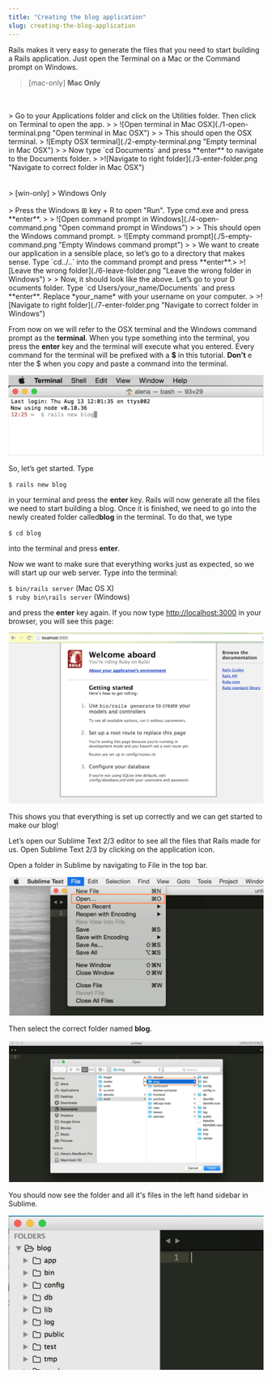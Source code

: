 ```yaml
---
title: "Creating the blog application"
slug: creating-the-blog-application
---
```


Rails makes it very easy to generate the files that you need to start building a Rails application. Just open the Terminal on a Mac or the Command prompt on Windows.

> [mac-only]
> **Mac Only**
<br/>
<br/>
> Go to your Applications folder and click on the Utilities folder. Then click on Terminal to open the app.
>
> ![Open terminal in Mac OSX](./1-open-terminal.png "Open terminal in Mac OSX")
>
> This should open the OSX terminal.
> ![Empty OSX terminal](./2-empty-terminal.png "Empty terminal in Mac OSX")
>
> Now type ​`cd Documents` ​and press ​**enter** to navigate to the Documents folder.
>
>![Navigate to right folder](./3-enter-folder.png "Navigate to correct folder in Mac OSX")
<br/>
<br/>
<br/>
> [win-only]
> Windows Only
<br/>
<br/>
> Press the Windows ⊞​ ​key + R to open "Run". Type cmd.exe and press **enter**.
>
> ![Open command prompt in Windows](./4-open-command.png "Open command prompt in Windows")
>
> This should open the Windows command prompt.
> ![Empty command prompt](./5-empty-command.png "Empty Windows command prompt")
>
> We want to create our application in a sensible place, so let’s go to a directory that makes sense. Type ​`cd../..​` into the command prompt and press **enter**.​
>
>![Leave the wrong folder](./6-leave-folder.png "Leave the wrong folder in Windows")
>
> Now, it should look like the above. Let’s go to your D​ocuments​ folder. Type ​`cd Users/your_name/Documents​` and press **enter**. ​Replace *your_name*​ with your username on your computer.
>
>![Navigate to right folder](./7-enter-folder.png "Navigate to correct folder in Windows")

From now on we will refer to the OSX terminal and the Windows command prompt as the **​terminal**​. When you type something into the terminal, you press the **enter** ​key and the terminal will execute what you entered. Every command for the terminal will be prefixed with a​ **$** ​in this tutorial. **D​on’t** e​nter the $ when you copy and paste a command into the terminal.

![Creating Rails app](./8-creating-app.png "Creating Rails app")

So, let’s get started. Type

`$ ​rails new blog`

in your terminal and press the **enter** key. Rails will now generate all the files we need to start building a blog. Once it is finished, we need to go into the newly created folder called​ **blog** in the terminal. To do that, we type

`$ ​cd blog`

into the terminal and press **enter**.

Now we want to make sure that everything works just as expected, so we will start up our web server. Type into the terminal:

`$ ​bin/rails server` ​(Mac OS X) 
<br/>
`$ ​ruby bin\rails server` ​(Windows) 

and press the **enter** key again. If you now type [http://localhost:3000](http://localhost:3000) in your browser, you will see this page:

![Running empty rails app](./9-running-empty.png "Running empty rails app")

This shows you that everything is set up correctly and we can get started to make our blog!

Let’s open our Sublime Text 2/3 editor to see all the files that Rails made for us. Open Sublime Text 2/3 by clicking on the application icon.

Open a folder in Sublime by navigating to File in the top bar. 

![Open folder in Sublime](./10-open-sublime-folder.png "Open folder in Sublime")

Then select the correct folder named **blog**.

![Choose blog folder](./11-picking-folder.png "Choose blog folder")

You should now see the folder and all it's files in the left hand sidebar in Sublime.

![All blog files in Sublime](./12-blog-in-sublime.png "All blog files in Sublime")

